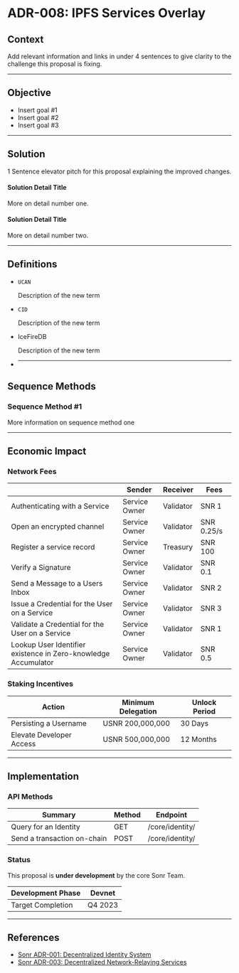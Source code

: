 # ADR-008: IPFS Services Overlay

## Context

Add relevant information and links in under 4 sentences to give clarity to the challenge this proposal is fixing.

---

## O**bjective**

- Insert goal #1
- Insert goal #2
- Insert goal #3

---

## Solution

1 Sentence elevator pitch for this proposal explaining the improved changes.

#### Solution Detail Title

More on detail number one.

#### Solution Detail Title

More on detail number two.

---

## Definitions

- `UCAN`

  Description of the new term

- `CID`

  Description of the new term

- IceFireDB

  Description of the new term

- ***

## Sequence Methods

### Sequence Method #1

More information on sequence method one

---

## Economic Impact

### Network Fees

|                                                                | Sender        | Receiver  | Fees       |
| -------------------------------------------------------------- | ------------- | --------- | ---------- |
| Authenticating with a Service                                  | Service Owner | Validator | SNR 1      |
| Open an encrypted channel                                      | Service Owner | Validator | SNR 0.25/s |
| Register a service record                                      | Service Owner | Treasury  | SNR 100    |
| Verify a Signature                                             | Service Owner | Validator | SNR 0.1    |
| Send a Message to a Users Inbox                                | Service Owner | Validator | SNR 2      |
| Issue a Credential for the User on a Service                   | Service Owner | Validator | SNR 3      |
| Validate a Credential for the User on a Service                | Service Owner | Validator | SNR 1      |
| Lookup User Identifier existence in Zero-knowledge Accumulator | Service Owner | Validator | SNR 0.5    |

### Staking Incentives

| Action                   | Minimum Delegation | Unlock Period |
| ------------------------ | ------------------ | ------------- |
| Persisting a Username    | USNR 200,000,000   | 30 Days       |
| Elevate Developer Access | USNR 500,000,000   | 12 Months     |

---

## Implementation

### API Methods

| Summary                     | Method | Endpoint        |
| --------------------------- | ------ | --------------- |
| Query for an Identity       | GET    | /core/identity/ |
| Send a transaction on-chain | POST   | /core/identity/ |

### Status

This proposal is **under development** by the core Sonr Team.

| Development Phase | Devnet  |
| ----------------- | ------- |
| Target Completion | Q4 2023 |

---

## References

- [Sonr ADR-001: Decentralized Identity System](https://www.notion.so/ADR-002-Decentralized-Identity-Specification-01102d0fa712448b8893fe1bdc689d1e?pvs=21)
- [Sonr ADR-003: Decentralized Network-Relaying Services](https://www.notion.so/ADR-003-Authoritative-Application-Records-9b579f508d14454bbe995c9dc430c345?pvs=21)
